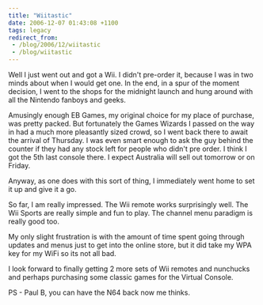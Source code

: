 ```yaml
---
title: "Wiitastic"
date: 2006-12-07 01:43:08 +1100
tags: legacy
redirect_from:
 - /blog/2006/12/wiitastic
 - /blog/wiitastic
---
```


Well I just went out and got a Wii. I didn't pre-order it, because I was in two minds about when I would get one. In the end, in a spur of the moment decision, I went to the shops for the midnight launch and hung around with all the Nintendo fanboys and geeks. 

Amusingly enough EB Games, my original choice for my place of purchase, was pretty packed. But fortunately the Games Wizards I passed on the way in had a much more pleasantly sized crowd, so I went back there to await the arrival of Thursday. I was even smart enough to ask the guy behind the counter if they had any stock left for people who didn't pre order. I think I got the 5th last console there. I expect Australia will sell out tomorrow or on Friday.

Anyway, as one does with this sort of thing, I immediately went home to set it up and give it a go.

So far, I am really impressed. The Wii remote works surprisingly well. The Wii Sports are really simple and fun to play. The channel menu paradigm is really good too.

My only slight frustration is with the amount of time spent going through updates and menus just to get into the online store, but it did take my WPA key for my WiFi so its not all bad.

I look forward to finally getting 2 more sets of Wii remotes and nunchucks and perhaps purchasing some classic games for the Virtual Console.




PS - Paul B, you can have the N64 back now me thinks.
